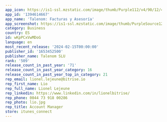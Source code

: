 ```yaml
---
app_icon: https://is1-ssl.mzstatic.com/image/thumb/Purple112/v4/90/12/44/901244ac-5519-e302-32f2-55912289b71d/AppIcon-0-0-1x_U007emarketing-0-5-0-85-220.png/1024x1024bb.png
app_id: '1394614667'
app_name: 'Talenom: Facturas y Asesoría'
app_screenshot: https://is1-ssl.mzstatic.com/image/thumb/PurpleSource126/v4/60/7d/3e/607d3e63-4d8b-81a1-0f71-335f126c301f/534cba73-1643-4f36-819f-30be85ae9657_1_-_6_U002c5_.jpg/1284x2778bb.png
category: Business
country: ES
id: wKpPCxVwMDoG
language: en
most_recent_release: '2024-02-15T00:00:00'
publisher_id: '1653452500'
publisher_name: Talenom SLU
rank: '509'
release_count_in_past_year: '71'
release_count_in_past_year_category: 16
release_count_in_past_year_top_in_category: 21
rep_email: lionel.lejeune@bitrise.io
rep_first_name: Lio
rep_full_name: Lionel Lejeune
rep_linkedin: https://www.linkedin.com/in/lionelbitrise/
rep_phone: 0044 73 918 00286
rep_photo: lio.jpg
rep_title: Account Manager
store: itunes_connect
---
```

